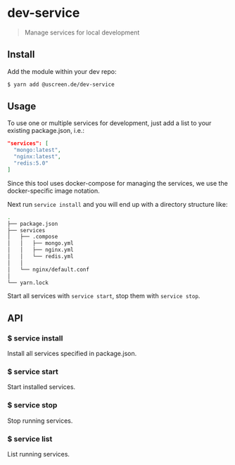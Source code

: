 # dev-service

> Manage services for local development

## Install

Add the module within your dev repo:

```bash
$ yarn add @uscreen.de/dev-service
```

## Usage

To use one or multiple services for development, just add a list to your existing package.json, i.e.:

```json
"services": [
  "mongo:latest",
  "nginx:latest",
  "redis:5.0"
]
```

Since this tool uses docker-compose for managing the services, we use the docker-specific image notation.

Next run `service install` and you will end up with a directory structure like:

```bash
.
├── package.json
├── services
│   ├── .compose
│   │   ├── mongo.yml
│   │   ├── nginx.yml
│   │   └── redis.yml
│   │
│   └── nginx/default.conf
│
└── yarn.lock
```

Start all services with `service start`, stop them with `service stop`.

## API

### $ service install

Install all services specified in package.json.

### $ service start

Start installed services.

### $ service stop

Stop running services.

### $ service list

List running services.
